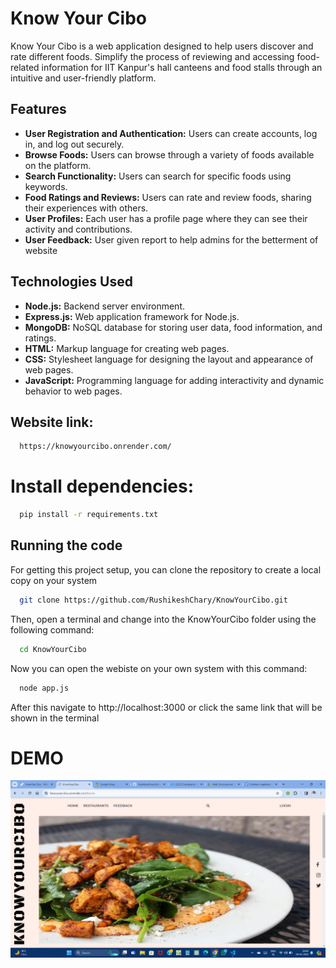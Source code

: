 
# Know Your Cibo 

Know Your Cibo is a web application designed to help users discover and rate different foods. Simplify the process of reviewing and accessing food-related information for IIT Kanpur's hall canteens and food stalls through an intuitive and user-friendly platform.

## Features

- **User Registration and Authentication:** Users can create accounts, log in, and log out securely.
- **Browse Foods:** Users can browse through a variety of foods available on the platform.
- **Search Functionality:** Users can search for specific foods using keywords.
- **Food Ratings and Reviews:** Users can rate and review foods, sharing their experiences with others.
- **User Profiles:** Each user has a profile page where they can see their activity and contributions.
- **User Feedback:** User given report to help admins for the betterment of website


## Technologies Used

- **Node.js:** Backend server environment.
- **Express.js:** Web application framework for Node.js.
- **MongoDB:** NoSQL database for storing user data, food information, and ratings.
- **HTML:** Markup language for creating web pages.
- **CSS:** Stylesheet language for designing the layout and appearance of web pages.
- **JavaScript:** Programming language for adding interactivity and dynamic behavior to web pages.

## Website link:
```bash
  https://knowyourcibo.onrender.com/
```

#  Install dependencies:

```bash
  pip install -r requirements.txt
```


## Running the code

For getting this project setup, you can clone the repository to create a local copy on your system

```bash
  git clone https://github.com/RushikeshChary/KnowYourCibo.git
```

Then, open a terminal and change into the KnowYourCibo
 folder using the following command:

```bash
  cd KnowYourCibo

```

Now you can open the webiste on your own system with this command:

```bash
  node app.js
```

After this navigate to http://localhost:3000 or click the same link that will be shown in the terminal

# DEMO 

![Home page image](public/homeImages/homepageimage.jpeg)

